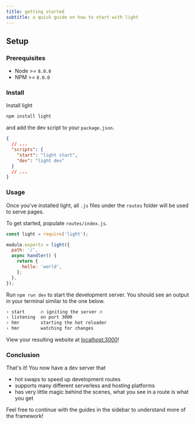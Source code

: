 ```yaml
---
title: getting started
subtitle: a quick guide on how to start with light
---
```


## Setup

### Prerequisites

- Node >= `8.0.0`
- NPM >= `8.0.0`

### Install

Install light

```bash
npm install light
```

and add the dev script to your `package.json`.

```json
{
  // ...
  "scripts": {
    "start": "light start",
    "dev": "light dev"
  }
  // ...
}
```

### Usage

Once you've installed light, all `.js` files under the `routes` folder will be used to serve pages.

To get started, populate `routes/index.js`.

```js
const light = require('light');

module.exports = light({
  path: '/',
  async handler() {
    return {
      hello: 'world',
    };
  },
});
```

Run `npm run dev` to start the development server. You should see an output in your terminal similar to the one below.

```txt
› start      🔥 igniting the server 🔥
› listening  on port 3000
› hmr        starting the hot reloader
› hmr        watching for changes
```

View your resulting website at [localhost:3000](http://localhost:3000)!

### Conclusion

That's it! You now have a dev server that

- hot swaps to speed up development routes
- supports many different serverless and hosting platforms
- has very little magic behind the scenes, what you see in a route is what you get

Feel free to continue with the guides in the sidebar to understand more of the framework!
